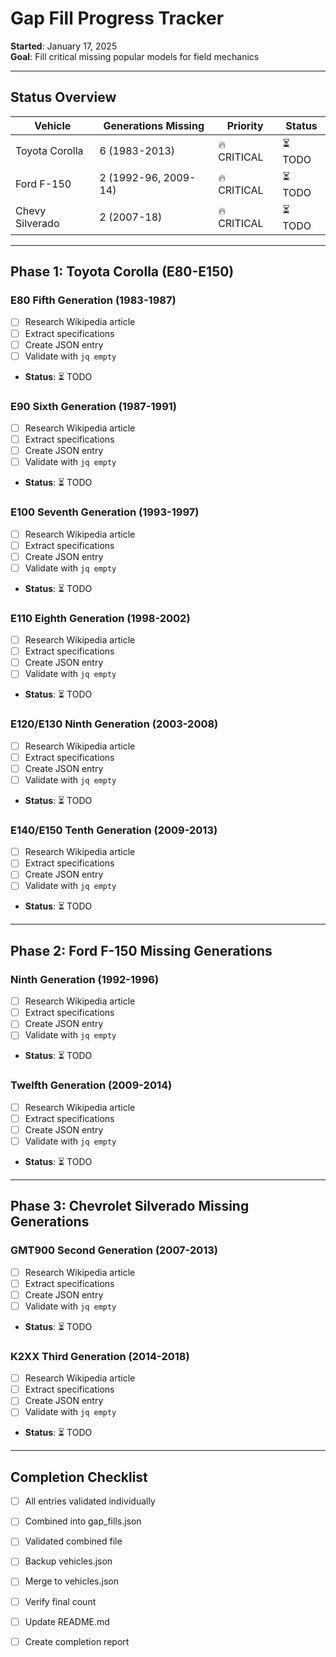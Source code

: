 # Gap Fill Progress Tracker
**Started**: January 17, 2025  
**Goal**: Fill critical missing popular models for field mechanics

---

## Status Overview

| Vehicle | Generations Missing | Priority | Status |
|---------|-------------------|----------|--------|
| Toyota Corolla | 6 (1983-2013) | 🔥 CRITICAL | ⏳ TODO |
| Ford F-150 | 2 (1992-96, 2009-14) | 🔥 CRITICAL | ⏳ TODO |
| Chevy Silverado | 2 (2007-18) | 🔥 CRITICAL | ⏳ TODO |

---

## Phase 1: Toyota Corolla (E80-E150)

### E80 Fifth Generation (1983-1987)
- [ ] Research Wikipedia article
- [ ] Extract specifications
- [ ] Create JSON entry
- [ ] Validate with `jq empty`
- **Status**: ⏳ TODO

### E90 Sixth Generation (1987-1991)
- [ ] Research Wikipedia article
- [ ] Extract specifications
- [ ] Create JSON entry
- [ ] Validate with `jq empty`
- **Status**: ⏳ TODO

### E100 Seventh Generation (1993-1997)
- [ ] Research Wikipedia article
- [ ] Extract specifications
- [ ] Create JSON entry
- [ ] Validate with `jq empty`
- **Status**: ⏳ TODO

### E110 Eighth Generation (1998-2002)
- [ ] Research Wikipedia article
- [ ] Extract specifications
- [ ] Create JSON entry
- [ ] Validate with `jq empty`
- **Status**: ⏳ TODO

### E120/E130 Ninth Generation (2003-2008)
- [ ] Research Wikipedia article
- [ ] Extract specifications
- [ ] Create JSON entry
- [ ] Validate with `jq empty`
- **Status**: ⏳ TODO

### E140/E150 Tenth Generation (2009-2013)
- [ ] Research Wikipedia article
- [ ] Extract specifications
- [ ] Create JSON entry
- [ ] Validate with `jq empty`
- **Status**: ⏳ TODO

---

## Phase 2: Ford F-150 Missing Generations

### Ninth Generation (1992-1996)
- [ ] Research Wikipedia article
- [ ] Extract specifications
- [ ] Create JSON entry
- [ ] Validate with `jq empty`
- **Status**: ⏳ TODO

### Twelfth Generation (2009-2014)
- [ ] Research Wikipedia article
- [ ] Extract specifications
- [ ] Create JSON entry
- [ ] Validate with `jq empty`
- **Status**: ⏳ TODO

---

## Phase 3: Chevrolet Silverado Missing Generations

### GMT900 Second Generation (2007-2013)
- [ ] Research Wikipedia article
- [ ] Extract specifications
- [ ] Create JSON entry
- [ ] Validate with `jq empty`
- **Status**: ⏳ TODO

### K2XX Third Generation (2014-2018)
- [ ] Research Wikipedia article
- [ ] Extract specifications
- [ ] Create JSON entry
- [ ] Validate with `jq empty`
- **Status**: ⏳ TODO

---

## Completion Checklist

- [ ] All entries validated individually
- [ ] Combined into gap_fills.json
- [ ] Validated combined file
- [ ] Backup vehicles.json
- [ ] Merge to vehicles.json
- [ ] Verify final count
- [ ] Update README.md
- [ ] Create completion report

